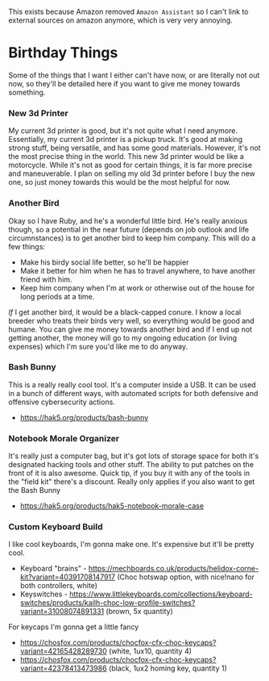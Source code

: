 This exists because Amazon removed `Amazon Assistant` so I can't link to external sources on amazon anymore, which is very very annoying.

# Birthday Things
Some of the things that I want I either can't have now, or are literally not out now, so they'll be detailed here if you want to give me money towards something.

### New 3d Printer
My current 3d printer is good, but it's not quite what I need anymore. Essentially, my current 3d printer is a pickup truck. It's good at making strong stuff, being versatile, and has some good materials. However, it's not the most precise thing in the world. This new 3d printer would be like a motorcycle. While it's not as good for certain things, it is far more precise and maneuverable. I plan on selling my old 3d printer before I buy the new one, so just money towards this would be the most helpful for now.

### Another Bird
Okay so I have Ruby, and he's a wonderful little bird. He's really anxious though, so a potential in the near future (depends on job outlook and life circumnstances) is to get another bird to keep him company. This will do a few things:
- Make his birdy social life better, so he'll be happier
- Make it better for him when he has to travel anywhere, to have another friend with him.
- Keep him company when I'm at work or otherwise out of the house for long periods at a time.

*If* I get another bird, it would be a black-capped conure. I know a local breeder who treats their birds very well, so everything would be good and humane. You can give me money towards another bird and if I end up not getting another, the money will go to my ongoing education (or living expenses) which I'm sure you'd like me to do anyway.

### Bash Bunny
This is a really really cool tool. It's a computer inside a USB. It can be used in a bunch of different ways, with automated scripts for both defensive and offensive cybersecurity actions.
- https://hak5.org/products/bash-bunny

### Notebook Morale Organizer
It's really just a computer bag, but it's got lots of storage space for both it's designated hacking tools and other stuff. The ability to put patches on the front of it is also awesome. Quick tip, if you buy it with any of the tools in the "field kit" there's a discount. Really only applies if you also want to get the Bash Bunny
- https://hak5.org/products/hak5-notebook-morale-case

### Custom Keyboard Build
I like cool keyboards, I'm gonna make one. It's expensive but it'll be pretty cool.
- Keyboard "brains" - https://mechboards.co.uk/products/helidox-corne-kit?variant=40391708147917 (Choc hotswap option, with nice!nano for both controllers, white)
- Keyswitches - https://www.littlekeyboards.com/collections/keyboard-switches/products/kailh-choc-low-profile-switches?variant=31008074891331 (brown, 5x quantity)

For keycaps I'm gonna get a little fancy
- https://chosfox.com/products/chocfox-cfx-choc-keycaps?variant=42165428289730 (white, 1ux10, quantity 4)
- https://chosfox.com/products/chocfox-cfx-choc-keycaps?variant=42378413473986 (black, 1ux2 homing key, quantity 1)
